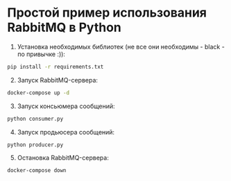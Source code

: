 # Простой пример использования RabbitMQ в Python

1. Установка необходимых библиотек (не все они необходимы - black - по привычке :)):

```bash
pip install -r requirements.txt
```

2. Запуск RabbitMQ-сервера:

```bash
docker-compose up -d
```

3. Запуск консьюмера сообщений:

```bash
python consumer.py
```

4. Запуск продьюсера сообщений:

```bash
python producer.py
```

5. Остановка RabbitMQ-сервера:

```bash
docker-compose down
```
